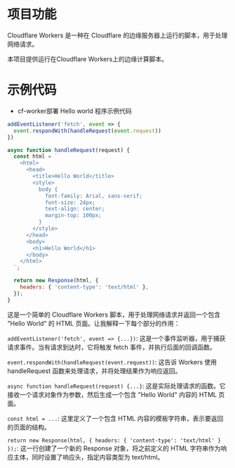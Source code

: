 # 项目功能

Cloudflare Workers 是一种在 Cloudflare 的边缘服务器上运行的脚本，用于处理网络请求。

本项目提供运行在Cloudflare Workers上的边缘计算脚本。


# 示例代码

- cf-worker部署 Hello world 程序示例代码

```js
addEventListener('fetch', event => {
  event.respondWith(handleRequest(event.request))
})

async function handleRequest(request) {
  const html = `
    <html>
      <head>
        <title>Hello World</title>
        <style>
          body {
            font-family: Arial, sans-serif;
            font-size: 24px;
            text-align: center;
            margin-top: 100px;
          }
        </style>
      </head>
      <body>
        <h1>Hello World</h1>
      </body>
    </html>
  `;

  return new Response(html, {
    headers: { 'content-type': 'text/html' },
  });
}
```

这是一个简单的 Cloudflare Workers 脚本，用于处理网络请求并返回一个包含 "Hello World" 的 HTML 页面。让我解释一下每个部分的作用：

`addEventListener('fetch', event => {...})`: 这是一个事件监听器，用于捕获请求事件。当有请求到达时，它将触发 fetch 事件，并执行后面的回调函数。

`event.respondWith(handleRequest(event.request))`: 这告诉 Workers 使用 handleRequest 函数来处理请求，并将处理结果作为响应返回。

`async function handleRequest(request) {...}`: 这是实际处理请求的函数。它接收一个请求对象作为参数，然后生成一个包含 "Hello World" 内容的 HTML 页面。

`const html = ...`: 这里定义了一个包含 HTML 内容的模板字符串，表示要返回的页面的结构。

`return new Response(html, { headers: { 'content-type': 'text/html' } });`: 这一行创建了一个新的 Response 对象，将之前定义的 HTML 字符串作为响应主体，同时设置了响应头，指定内容类型为 text/html。



